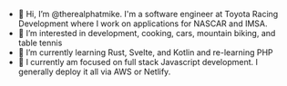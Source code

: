 - 👋 Hi, I’m @therealphatmike. I'm a software engineer at Toyota Racing Development where I work on applications for NASCAR and IMSA.
- 👀 I’m interested in development, cooking, cars, mountain biking, and table tennis
- 🌱 I’m currently learning Rust, Svelte, and Kotlin and re-learning PHP
- :notebook: I currently am focused on  full stack Javascript development. I generally deploy it all via AWS or Netlify.

<!---
therealphatmike/therealphatmike is a ✨ special ✨ repository because its `README.md` (this file) appears on your GitHub profile.
You can click the Preview link to take a look at your changes.
--->
